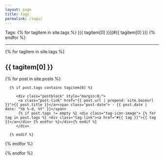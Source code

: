 ```yaml
---
layout: page
title: Tags
permalink: /tags/
---
```


Tags: {% for tagitem in site.tags %} [{{ tagitem[0] }}](#{{ tagitem[0] }}) {% endfor %}


<hr>
{% for tagitem in site.tags %}

<div id="{{ tagitem[0] }}">
<h2> {{ tagitem[0] }} </h2>
 
  {% for post in site.posts %}

      {% if post.tags contains tagitem[0] %}
         
         <div class="postblock" style="margin:0;">
          <a class="post-link" href="{{ post.url | prepend: site.baseurl }}">{{ post.title }}</a><span class="post-date"> - {{ post.date | date: "%b %-d, %Y" }}</span>
          {% if post.tags != empty %} <div class="tag-icon-image"> {% for tag in post.tags %} <div class="tag-link"><a href="#{{ tag }}">{{ tag }}</a></div> {% endfor %}</div>{% endif %} 
         </div>

      {% endif %}

  {% endfor %}


</div>
{% endfor %}




